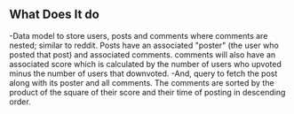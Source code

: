 ## What Does It do
-Data model to store users, posts and comments where comments are nested; similar to reddit. Posts have an associated "poster" (the user who posted that post) and associated comments. comments will also have an associated score which is calculated by the number of users who upvoted minus the number of users that downvoted.
-And, query to fetch the post along with its poster and all comments. The comments are sorted by the product of the square of their score and their time of posting in descending order.
